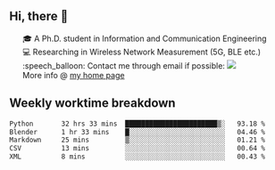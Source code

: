 <h2 > Hi, there 👋 </h3>

<div >
 <ul>
 🎓 A Ph.D. student in Information and Communication Engineering <br>
 💻 Researching in Wireless Network Measurement (5G, BLE etc.)<br>
 :speech_balloon: Contact me through email if possible: <a href="mailto:ethanjia@sjtu.edu.cn"><img src="https://img.shields.io/badge/-ethanjia@sjtu.edu.cn-c14438?style=plastic&logo=Gmail&logoColor=white&link=mailto:mailto:ethanjia@sjtu.edu.cn"></a> <br>
  More info @ <a href="https://haifengjia.github.io">my home page</a>
 </ul>
</div>

<h2 >
Weekly worktime breakdown
</h1>


<!--START_SECTION:waka-->

```txt
Python       32 hrs 33 mins  ███████████████████████▒░   93.18 %
Blender      1 hr 33 mins    █░░░░░░░░░░░░░░░░░░░░░░░░   04.46 %
Markdown     25 mins         ▒░░░░░░░░░░░░░░░░░░░░░░░░   01.21 %
CSV          13 mins         ░░░░░░░░░░░░░░░░░░░░░░░░░   00.64 %
XML          8 mins          ░░░░░░░░░░░░░░░░░░░░░░░░░   00.43 %
```

<!--END_SECTION:waka-->


